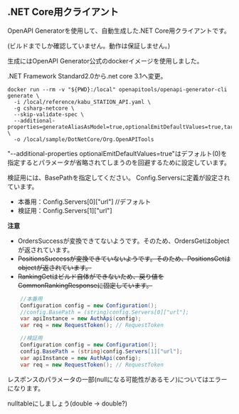 ## .NET Core用クライアント

OpenAPI Generatorを使用して、自動生成した.NET Core用クライアントです。

(ビルドまでしか確認していません。動作は保証しません。)

生成にはOpenAPI Generator公式のdockerイメージを使用しました。

.NET Framework Standard2.0から.net core 3.1へ変更。

```
docker run --rm -v "${PWD}:/local" openapitools/openapi-generator-cli generate \
  -i /local/reference/kabu_STATION_API.yaml \
  -g csharp-netcore \
  --skip-validate-spec \
  --additional-properties=generateAliasAsModel=true,optionalEmitDefaultValues=true,targetFramework=netcoreapp3.1 \
  -o /local/sample/DotNetCore/Org.OpenAPITools
```

"--additional-properties optionalEmitDefaultValues=true"はデフォルト(0)を指定するとパラメータが省略されてしまうのを回避するために設定しています。

検証用には、BasePathを指定してください。
Config.Serversに定義が設定されています。
- 本番用：Config.Servers[0]["url"] //デフォルト
- 検証用：Config.Servers[1]["url"]

**注意**
- OrdersSuccessが変換できてないようです。そのため、OrdersGetはobjectが返されています。
- ~~PositionsSuccessが変換できていないようです。そのため、PositionsGetはobjectが返されています。~~
- ~~RankingGetはビルド自体ができないため、戻り値をCommonRankingResponseに固定しています。~~

```csharp
    //本番用
    Configuration config = new Configuration();
    //config.BasePath = (string)config.Servers[0]["url"];
    var apiInstance = new AuthApi(config);
    var req = new RequestToken(); // RequestToken
```

```csharp
    //検証用
    Configuration config = new Configuration();
    config.BasePath = (string)config.Servers[1]["url"];
    var apiInstance = new AuthApi(config);
    var req = new RequestToken(); // RequestToken
```

レスポンスのパラメータの一部(nullになる可能性があるモノ)についてはエラーになります。

nulltableにしましょう(double → double?)

